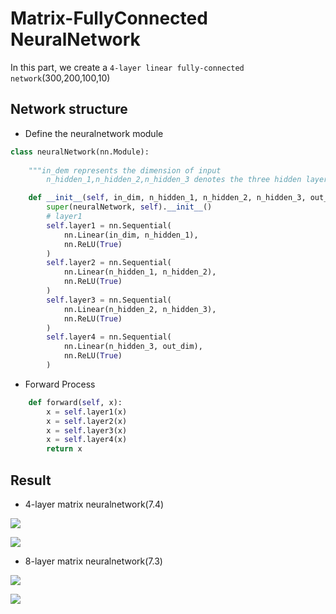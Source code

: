 # Matrix-FullyConnected NeuralNetwork
  In this part, we create a `4-layer linear fully-connected network`(300,200,100,10)

##  Network structure
* Define the neuralnetwork module
```python
class neuralNetwork(nn.Module):
    
    """in_dem represents the dimension of input
        n_hidden_1,n_hidden_2,n_hidden_3 denotes the three hidden layers' number"""

    def __init__(self, in_dim, n_hidden_1, n_hidden_2, n_hidden_3, out_dim):
        super(neuralNetwork, self).__init__()
        # layer1
        self.layer1 = nn.Sequential(
            nn.Linear(in_dim, n_hidden_1),
            nn.ReLU(True)
        )
        self.layer2 = nn.Sequential(
            nn.Linear(n_hidden_1, n_hidden_2),
            nn.ReLU(True)
        )
        self.layer3 = nn.Sequential(
            nn.Linear(n_hidden_2, n_hidden_3),
            nn.ReLU(True)
        )
        self.layer4 = nn.Sequential(
            nn.Linear(n_hidden_3, out_dim),
            nn.ReLU(True)
        )
```

* Forward Process
```python
    def forward(self, x):
        x = self.layer1(x)
        x = self.layer2(x)
        x = self.layer3(x)
        x = self.layer4(x)
        return x
```

##  Result

* 4-layer matrix neuralnetwork(7.4)

![](https://github.com/hust512/Homomorphic_CP_Tensor_Dcomposition/raw/master/Tensor_NeuralNetwork/NeuralNetwork_DP/Matrix-FullyConnected/MNIST/mnn4_Loss.png)

![](https://github.com/hust512/Homomorphic_CP_Tensor_Dcomposition/raw/master/Tensor_NeuralNetwork/NeuralNetwork_DP/Matrix-FullyConnected/MNIST/mnn4_Acc.png)

* 8-layer matrix neuralnetwork(7.3)

![](https://github.com/hust512/Homomorphic_CP_Tensor_Dcomposition/raw/master/Tensor_NeuralNetwork/NeuralNetwork_DP/Matrix-FullyConnected/MNIST/mnn8_Loss.png)

![](https://github.com/hust512/Homomorphic_CP_Tensor_Dcomposition/raw/master/Tensor_NeuralNetwork/NeuralNetwork_DP/Matrix-FullyConnected/MNIST/mnn8_Acc.png)
